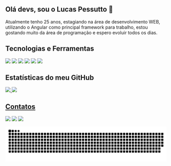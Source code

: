 ## Olá devs, sou o Lucas Pessutto 👋

<p>Atualmente tenho 25 anos, estagiando na área de desenvolvimento WEB, utilizando o Angular como principal framework para trabalho, estou gostando muito da área de programação e espero evoluir todos os dias.</p>

## Tecnologias e Ferramentas

<p>
  <img width="50px" src="https://cdn.jsdelivr.net/gh/devicons/devicon/icons/angularjs/angularjs-original.svg" />
  <img width="50px" src="https://cdn.jsdelivr.net/gh/devicons/devicon/icons/typescript/typescript-original.svg" />
  <img width="50px" src="https://user-images.githubusercontent.com/2730609/49487139-07392080-f7f6-11e8-96b1-e19e8be696c4.png" />
  <img width="50px" src="https://cdn.jsdelivr.net/gh/devicons/devicon/icons/jasmine/jasmine-plain.svg" />
  <img width="50px" src="https://cdn.jsdelivr.net/gh/devicons/devicon/icons/git/git-original.svg" />
  <img width="50px" src="https://cdn.jsdelivr.net/gh/devicons/devicon/icons/github/github-original.svg" />  
</p>

## Estatísticas do meu GitHub
<div>
  <a href="https://github.com/LucasPessutto">
  <img height="180em" src="https://github-readme-stats.vercel.app/api/top-langs/?username=LucasPessutto&layout=compact&langs_count=7&theme=dracula"/>
  <img height="180em" src="https://github-readme-stats.vercel.app/api?username=LucasPessutto&show_icons=true&theme=dracula&include_all_commits=true&count_private=true"/>
</div>
  
## Contatos
<div>
<a href="https://instagram.com/lucas.pessutto" target="_blank"><img src="https://img.shields.io/badge/-Instagram-%23E4405F?style=for-the-badge&logo=instagram&logoColor=white" target="_blank"></a>
<a href = "mailto:lucas.pessutto1@gmail.com"><img src="https://img.shields.io/badge/Gmail-D14836?style=for-the-badge&logo=gmail&logoColor=white" target="_blank"></a>
<a href="https://www.linkedin.com/in/lucas-henrique-pessutto-5b3b80185/" target="_blank"><img src="https://img.shields.io/badge/-LinkedIn-%230077B5?style=for-the-badge&logo=linkedin&logoColor=white" target="_blank"></a>   
</div>

  ![Snake animation](https://github.com/LucasPessutto/LucasPessutto/blob/output/github-contribution-grid-snake.svg)
